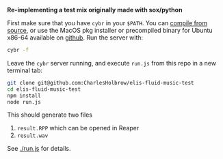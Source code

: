 **Re-implementing a test mix originally made with sox/python**

First make sure that you have `cybr` in your `$PATH`. You can [compile from source](https://github.com/fluid-music/cybr), or use the MacOS pkg installer or precompiled binary for Ubuntu x86-64 available on [github](https://github.com/fluid-music/cybr/releases/tag/v0.3.1). Run the server with:

```sh
cybr -f
```

Leave the `cybr` server running, and execute `run.js` from this repo in a new terminal tab:

```sh
git clone git@github.com:CharlesHolbrow/elis-fluid-music-test
cd elis-fluid-music-test
npm install
node run.js
```

This should generate two files

1. `result.RPP` which can be opened in Reaper
2. `result.wav`

See [./run.js](./run.js) for details.

